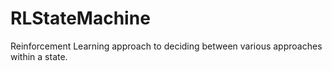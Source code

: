 RLStateMachine
==============

Reinforcement Learning approach to deciding between various approaches within a state.
